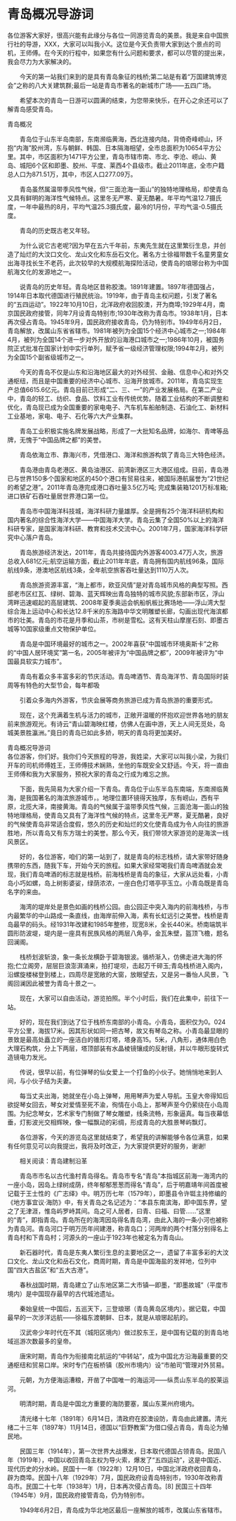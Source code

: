 # 青岛概况导游词  
各位游客大家好，很高兴能有此缘分与各位一同游览青岛的美景。我是来自中国旅行社的导游，XXX，大家可以叫我小X。这位是今天负责带大家到达个景点的司机，王师傅。在今天的行程中，如果您有什么问题和要求，都可以尽管的提出来，我会尽力为大家解决的。  

　　今天的第一站我们来到的是具有青岛象征的栈桥;第二站是有着“万国建筑博览会”之称的八大关建筑群;最后一站是青岛市著名的新城市广场——五四广场。  

　　希望本次的青岛一日游可以圆满的结束，为您带来快乐，在开心之余还可以了解青岛感受青岛。  

青岛概况  

　　青岛位于山东半岛南部，东南濒临黄海，西北连接内陆，背倚奇峰崂山，环抱“内海”胶州湾，东与朝鲜、韩国、日本隔海相望，全市总面积为10654平方公里。其中，市区面积为1471平方公里，青岛市辖市南、市北、李沧、崂山、黄岛、城阳6个区和即墨、胶州、平度、莱西4个县级市。截止2011年底，全市户籍总人口为871.51万，其中，市区人口277.09万。  

　　青岛虽然属温带季风性气候，但“三面沧海一面山”的独特地理格局，却使青岛又具有鲜明的海洋性气候特点。这里冬无严寒、夏无酷暑。年平均气温12.7摄氏度，一年中最热的8月，平均气温25.3摄氏度，最冷的1月份，平均气温-0.5摄氏度。  

　　青岛的历史既古老又年轻。  

　　为什么说它古老呢?因为早在五六千年前，东夷先生就在这里繁衍生息，并创造了灿烂的大汶口文化、龙山文化和东岳石文化。著名方士徐福带数千名童男童女出海寻找长生不老药，此次较早的大规模航海探险活动，使青岛的琅琊台称为中国航海文化的发源地之一。  

　　说青岛的历史年轻。青岛地区昔称胶澳。1891年建置。1897年德国强占，1914年日本取代德国进行殖民统治。1919年，由于青岛主权问题，引发了著名的“五四运动”。1922年10月10日，北洋政府收回胶澳，开为商埠;1929年4月，南京国民政府接管，同年7月设青岛特别市;1930年改称为青岛市。1938年1月，日本再次侵占青岛。1945年9月，国民政府接收青岛，仍为特别市。1949年6月2日，青岛解放，改属山东省省辖市。1981年被列为全国15个经济中心城市之一;1984年4月，被列为全国14个进一步对外开放的沿海港口城市之一;1986年10月，被国务院正式批准在国家计划中实行单列，赋予省一级经济管理权限;1994年2月，被列为全国15个副省级城市之一。  

　　今天的青岛不仅是山东和沿海地区最大的对外经贸、金融、信息中心和对外交通枢纽，而且是中国重要的经济中心城市、沿海开放城市。2011年，青岛实现生产总值6615.6亿元。青岛目前已形成“二、三、一”的产业发展格局。在第二产业中，青岛的轻工、纺织、食品、饮料工业有传统优势。随着工业结构的不断调整和优化，青岛现已成为全国重要的家电电子、汽车机车船舶制造、石油化工、新材料工业基地，家电、电子、石化等六大产业集群。  

　　青岛工业积极实施名牌发展战略，形成了一大批知名品牌，如海尔、青啤等品牌，无愧于“中国品牌之都”的美誉。  

　　青岛依海立市、靠海兴市，凭借港口、海洋和旅游构筑了青岛三大特色经济。  

　　青岛港由青岛老港区、黄岛油港区、前湾新港区三大港区组成。目前，青岛港已与世界150多个国家和地区的450个港口有贸易往来，被国际港航届誉为“21世纪的希望之港”。2011年青岛港完成港口吞吐量3.5亿万吨; 完成集装箱1201万标准箱;进口铁矿石吞吐量居世界港口第一位。  

　　青岛市中国海洋科技城，海洋科研力量雄厚。全是拥有25个海洋科研机构和国内著名的综合性海洋大学——中国海洋大学。青岛云集了全国50%以上的海洋科研专家，是国家海洋科研、教育和技术交流中心。2001年7月，国家海洋科学研究中心落户青岛。  

　　青岛旅游经济发达，2011年，青岛共接待国内外游客4003.47万人次，旅游总收入681亿元;航空运输方面，截止2011年年底，青岛拥有国内航线96条，国际航线9条，港澳地区航线3条，全年航空旅客吞吐量达到1110万人次。  

　　青岛旅游资源丰富，“海上都市，欧亚风情”是对青岛城市风格的典型写照。西部老市区红瓦、绿树、碧海、蓝天辉映出青岛独特的城市风貌;东部新市区，浮山湾畔迅速崛起的高层建筑、2008年夏季奥运会帆船帆板比赛场地——浮山湾大型综合海上运动中心和长达12.8千米的东海路中华文明雕塑长廊，勾画出现代海滨都市的壮美。青岛的市花是月季和山茶，市树是雪松。这有天柱山摩崖石刻、即墨古城等10国家级重点文物保护单位。  

　　青岛是中国环境最好的城市之一。2002年喜获“中国城市环境奥斯卡”之称的“中国人居环境奖”第一名，2005年被评为“中国品牌之都”，2009年被评为“中国最具软实力城市”。  

　　青岛有着众多丰富多彩的节庆活动。青岛啤酒节、青岛海洋节、青岛国际时装周等有特色的大型节会，每年都吸  

　　引着众多海内外游客，节庆会展等商务旅游已成为青岛旅游的重要形式。  

　　现在，这个充满着生机与活力的城市，正敞开温暖的怀抱欢迎世界各地的朋友前来旅游观光。有诗云“青山碧海映红楼，仿佛人在画中游，天上人间无觅处，岛城美景胜瀛洲。”竟日的青岛已如此多娇，明天的青岛将更加美好。  

青岛概况导游词  
各位游客，你们好。我你们今天旅程的导游，我姓梁，大家可以叫我小梁，为我们开车的司机师傅姓王，王师傅技术娴熟，坐他的车既安全又舒适。今天，将一直由王师傅和我为大家服务，预祝大家的青岛之行成为难忘之旅。  

　　下面，我先简易为大家介绍一下青岛。青岛位于山东半岛东南端，东南濒临黄海，是我国著名的海滨旅游城市，。地理位置环镜得天独厚，东有崂山，西有平原，北揽大泽，南接黄海。青岛的气候属于温带季风性气候，三面沧海一面山的独特地理格局，使青岛又具有了海洋性气候的特点，这里冬无严寒，夏无酷暑，良好的气候使青岛非常适合度假，悠久的历史和灿烂的文化使青岛成为令人向往的旅游胜地，所以青岛又有东方瑞士的美誉。那么今天，我们带领大家游览的是海滨一线风景区。  

　　好的，各位游客，咱们的第一站到了，就是青岛的标志栈桥，请大家带好随身携带的东西，随我下车，开始今天的旅程。如果大家经常喝我们青岛啤酒就会发现，我们青岛啤酒的标志就是栈桥。前海栈桥是青岛的象征，大家从远处看，小青岛小巧如螺，岛上树影婆娑，绿荫浓浓，一座白色灯塔亭亭玉立。小青岛既是青岛名字的来由。  

　　海湾的堤岸处是景色如画的栈桥公园。由公园正中突入海内的前海栈桥，与市内最繁华的中山路成一条直线，由海岸前伸入海，素有长虹远引之美誉。栈桥是青岛最早的码头。经1931年改建和1985年整修，现宽8米，全长440米。桥南端筑半圆形防波堤，堤内是一座具有民族风格的两层八角亭，金瓦朱壁，盔顶飞檐，题名回澜阁。  

　　栈桥划波斩浪，象一条长龙横卧于碧海银波。循桥渐入，仿佛走进大海的怀抱;伫立阁旁，层层巨浪澎湃涌来，拍打堤坝，击起万千碎玉;青岛栈桥进入阁内，沿螺旋楼梯登到楼上，四周尽是宽敞的大窗，放眼望去，又是另一番怡人风景，飞阁回澜因此被誉为青岛十景之一。  

　　现在，大家可以自由活动，游览拍照。半个小时后，我们在此集中，前往下一站。  

　　好的，现在我们到达了位于栈桥东南部的小青岛。小青岛，面积仅为0。024平方公里，海拔17米。因其形状如同一把古琴，故又有琴岛之称。小青岛最显眼的景致是最高处矗立的一座洁白的锥形灯塔，塔身高15。5米，八角形，通体用白色大理石构筑，分上下两层，塔顶部装有水晶棱镜镶成的反射镜，并以牛眼形旋转式造镜电力发光。  

　　传说，很早以前，有位弹琴的仙女爱上一个打鱼的小伙子。她悄悄地来到人间，与小伙子结为夫妻。  

　　每当丈夫出海，她就坐在小岛上弹琴，用用琴声为爱人导航。玉皇大帝得知后欲捉琴女回去，琴女对爱情至死不渝，徇情在小岛上，那琴声至今仍萦绕在小岛周围。为纪念琴女，艺术家专门制做了琴女雕塑，线条流畅，形象逼真。每当夜幕低垂，灯影波光交相辉映，像一幅飘动的彩绸，形成青岛的大胜景琴屿飘灯。  

　　各位游客，今天的游览岛这里就结束了，希望我的讲解能够令各位满意，如果有任何意见可以向我提出，我将及时改正，为大家提供更好的服务，谢谢!  

　　相关阅读：青岛建制沿革  

　　青岛市市名以古代渔村青岛得名。青岛市专名“青岛”本指城区前海一海湾内的一座小岛，因岛上绿树成荫，终年郁郁葱葱而得名“青岛”，后于明嘉靖年间首度被记载于王士性的《广志绎》中。明万历七年（1579年），即墨县令许铤主持修编的《地方事宜议·海防》中，有关青岛之名记述为：“本县东南滨海，即中国东界，望之了无津涯，惟岛屿罗峙其间。岛之可人居者，曰青、曰福、曰管……”这里的“青”，即指青岛。青岛所在的海湾因岛得名青岛湾，由此入海的一条小河也被称为青岛河。青岛河口于明万历年间建港，称青岛口；河两岸的两个村落分别得名上青岛村和下青岛村；河源头的一座山于1923年也被定名为青岛山。  

　　新石器时代，青岛是东夷人繁衍生息的主要地区之一，遗留了丰富多彩的大汶口文化、龙山文化和岳石文化，商周时期，青岛是中国海盐的发祥地，位列中国“四大古盐区”和“五大古港”。  

　　春秋战国时期，青岛建立了山东地区第二大市镇—即墨，“即墨故城”（平度市境内）是中国现存最早的古代城池遗址。  

　　秦始皇统一中国后，五巡天下，三登琅琊（青岛黄岛区境内）。据记载，中国最早的一次涉洋远航——徐福东渡朝鲜、日本，就是从琅琊起航的。  

　　汉武帝少年时代在不其（城阳区境内）做过胶东王，是中国有记载的到青岛地域巡游次数最多的皇帝。  

　　唐宋时期，青岛作为衔接南北航运的“中转站”，成为中国北方沿海最重要的交通枢纽和贸易口岸。宋时专门在板桥镇（胶州市境内）设“市舶司”管理对外贸易。  

　　元朝，为方便海运漕粮，开凿了中国唯一的海运河——纵贯山东半岛的胶莱运河。  

　　明清时期，青岛是中国北方重要的海防要塞，属山东莱州府境内。  

　　清光绪十七年（1891年）6月14日，清政府在胶澳设防，青岛由此建置。清光绪二十三年（1897年）11月14日，德国以“巨野教案”为借口侵占青岛，青岛沦为殖民地。  

　　民国三年（1914年），第一次世界大战爆发，日本取代德国占领青岛。民国八年（1919年），中国以收回青岛主权为导火索，爆发了“五四运动”，这是中国近、现代历史的分水岭。民国十一年（1922年）12月10日，中国北洋政府收回青岛，辟为商埠。民国十八年（1929年）7月，国民政府设青岛特别市，1930年改称青岛市。民国二十七年（1938年）1月，日本再次侵占青岛。[8]  民国三十四年（1945年）9月，国民政府接管青岛，仍为特别市。  

　　1949年6月2日，青岛成为华北地区最后一座解放的城市，改属山东省辖市。  

